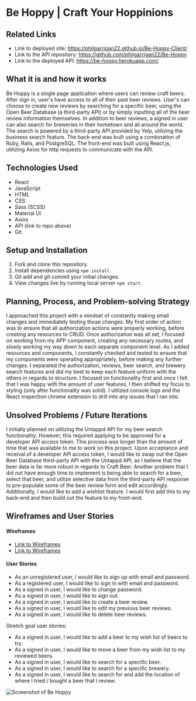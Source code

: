 # Be Hoppy | Craft Your Hoppinions

## Related Links
- Link to deployed site: https://philgarrigan22.github.io/Be-Hoppy-Client/
- Link to the API repository: https://github.com/philgarrigan22/Be-Hoppy
- Link to the deployed API: https://be-hoppy.herokuapp.com/

## What it is and how it works
Be Hoppy is a single page application where users can review craft beers. After sign in, user's have access to
all of their past beer reviews. User's can choose to create new reviews by searching for a specific beer, using
the Open Beer Database (a third-party API) or by simply inputting all of the beer review information themselves.
In addition to beer reviews, a signed in user can also search for breweries in their hometown and all around the
world. The search is powered by a third-party API provided by Yelp, utilizing the business search feature. The
back-end was built using a combination of Ruby, Rails, and PostgreSQL. The front-end was built using React.js,
utilizing Axios for http requests to communicate with the API.

## Technologies Used
- React
- JavaScript
- HTML
- CSS
- Sass (SCSS)
- Material UI
- Axios
- API (link to repo above)
- Git

## Setup and Installation
1. Fork and clone this repository.
2. Install dependencies using `npm install`.
3. Git add and git commit your initial changes.
4. View changes live by running local server `npm start`.

## Planning, Process, and Problem-solving Strategy
I approached this project with a mindset of constantly making small changes and immediately testing those changes.
My first order of action was to ensure that all authorization actions were properly working, before creating any
resources to CRUD. Once authorization was all set, I focused on working from my APP component, creating any necessary
routes, and slowly working my way down to each separate component level. As I added resources and components, I
constantly checked and tested to ensure that my components were operating appropriately, before making any further
changes. I separated the authorization, reviews, beer search, and brewery search features and did my best to keep
each feature uniform with the others in regards to structure. I focused on functionality first and once I felt that
I was happy with the amount of user features, I then shifted my focus to styling (only after functionality was solid).
I utilized console logs and the React inspection chrome extension to drill into any issues that I ran into.

## Unsolved Problems / Future Iterations
I initially planned on utilizing the Untappd API for my beer search functionality. However, this required applying to
be approved for a developer API access token. This process was longer than the amount of time that was available to
me to work on this project. Upon acceptance and receival of a developer API access token, I would like to swap out
the Open Beer Database third-party API with the Untappd API, as I believe that the beer data is far more robust in
regards to Craft Beer. Another problem that I did not have enough time to implement is being able to search for a
beer, select that beer, and utilize selective data from the third-party API response to pre-populate some of the
beer review form and edit accordingly. Additionally, I would like to add a wishlist feature. I would first add this
to my back-end and then build out the feature to my front-end.

## Wireframes and User Stories

#### Wireframes
- [Link to Wireframes](https://imgur.com/0ggVvvC)
- [Link to Wireframes](https://imgur.com/X4QCTSd)

#### User Stories
* As an unregistered user, I would like to sign up with email and password.
* As a registered user, I would like to sign in with email and password.
* As a signed in user, I would like to change password.
* As a signed in user, I would like to sign out.
* As a signed in user, I would like to create a beer review.
* As a signed in user, I would like to edit my previous beer reviews.
* As a signed in user, I would like to delete beer reviews.

Stretch goal user stories:
* As a signed in user, I would like to add a beer to my wish list of beers to try.
* As a signed in user, I would like to move a beer from my wish list to my reviewed beers.
* As a signed in user, I would like to search for a specific beer.
* As a signed in user, I would like to search for a specific brewery.
* As a signed in user, I would like to search for and add the location of where I tried / bought a beer that I review.

![Screenshot of Be Hoppy](https://i.imgur.com/uBbhz9J.png)
